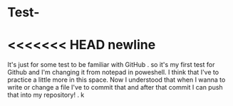 # Test-
<<<<<<< HEAD
newline
=======
It's just for some test to be familiar with GitHub .
so it's my first test for Github and I'm changing it from notepad in poweshell.
I think that I've to practice a little more in this space.
Now I understood that when I wanna to write or change a file I've to commit that and after that commit I can push that into my repository! .
k
